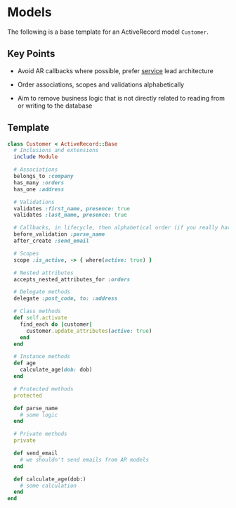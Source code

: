 # Models

The following is a base template for an ActiveRecord model `Customer`.

## Key Points

  * Avoid AR callbacks where possible, prefer [service](services.md) lead
  architecture

  * Order associations, scopes and validations alphabetically

  * Aim to remove business logic that is not directly related to reading from or
    writing to the database

## Template

```ruby
class Customer < ActiveRecord::Base
  # Inclusions and extensions
  include Module

  # Associations
  belongs_to :company
  has_many :orders
  has_one :address

  # Validations
  validates :first_name, presence: true
  validates :last_name, presence: true

  # Callbacks, in lifecycle, then alphabetical order (if you really have to)
  before_validation :parse_name
  after_create :send_email

  # Scopes
  scope :is_active, -> { where(active: true) }

  # Nested attributes
  accepts_nested_attributes_for :orders

  # Delegate methods
  delegate :post_code, to: :address

  # Class methods
  def self.activate
    find_each do |customer|
      customer.update_attributes(active: true)
    end
  end

  # Instance methods
  def age
    calculate_age(dob: dob)
  end

  # Protected methods
  protected

  def parse_name
    # some logic
  end

  # Private methods
  private

  def send_email
    # we shouldn't send emails from AR models
  end

  def calculate_age(dob:)
    # some calculation
  end
end
```

